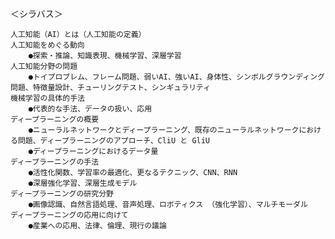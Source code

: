 
＜シラバス＞

    人工知能（AI）とは（人工知能の定義）
    人工知能をめぐる動向
        ●探索・推論、知識表現、機械学習、深層学習
    人工知能分野の問題
        ●トイプロブレム、フレーム問題、弱いAI、強いAI、身体性、シンボルグラウンディング問題、特徴量設計、チューリングテスト、シンギュラリティ
    機械学習の具体的手法
        ●代表的な手法、データの扱い、応用
    ディープラーニングの概要
        ●ニューラルネットワークとディープラーニング、既存のニューラルネットワークにおける問題、ディープラーニングのアプローチ、CliU と GliU
        ●ディープラーニングにおけるデータ量
    ディープラーニングの手法
        ●活性化関数、学習率の最適化、更なるテクニック、CNN、RNN
        ●深層強化学習、深層生成モデル
    ディープラーニングの研究分野
        ●画像認識、自然言語処理、音声処理、ロボティクス （強化学習）、マルチモーダル
    ディープラーニングの応用に向けて
        ●産業への応用、法律、倫理、現行の議論


